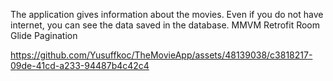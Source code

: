 The application gives information about the movies. Even if you do not have internet, you can see the data saved in the database.
MMVM
Retrofit
Room
Glide
Pagination

https://github.com/Yusuffkoc/TheMovieApp/assets/48139038/c3818217-09de-41cd-a233-94487b4c42c4

